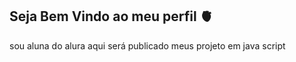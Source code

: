 ## Seja Bem Vindo ao meu perfil 🫀
sou aluna do alura
aqui será publicado meus projeto em java script 
